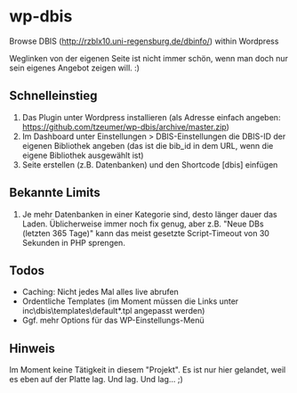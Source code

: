 # wp-dbis
Browse DBIS (http://rzblx10.uni-regensburg.de/dbinfo/) within Wordpress

Weglinken von der eigenen Seite ist nicht immer schön, wenn man doch nur sein eigenes Angebot zeigen will. :)

## Schnelleinstieg
1. Das Plugin unter Wordpress installieren (als Adresse einfach angeben: https://github.com/tzeumer/wp-dbis/archive/master.zip)
2. Im Dashboard unter Einstellungen > DBIS-Einstellungen die DBIS-ID der eigenen Bibliothek angeben (das ist die bib_id in dem URL, wenn die eigene Bibliothek ausgewählt ist)
3. Seite erstellen (z.B. Datenbanken) und den Shortcode [dbis] einfügen

## Bekannte Limits
1. Je mehr Datenbanken in einer Kategorie sind, desto länger dauer das Laden. Üblicherweise immer noch fix genug, aber z.B. "Neue DBs (letzten 365 Tage)" kann das meist gesetzte Script-Timeout von 30 Sekunden in PHP sprengen.

## Todos
* Caching: Nicht jedes Mal alles live abrufen
* Ordentliche Templates (im Moment müssen die Links unter inc\dbis\templates\default\*.tpl angepasst werden)
* Ggf. mehr Options für das WP-Einstellungs-Menü

## Hinweis
Im Moment keine Tätigkeit in diesem "Projekt". Es ist nur hier gelandet, weil es eben auf der Platte lag. Und lag. Und lag... ;)
